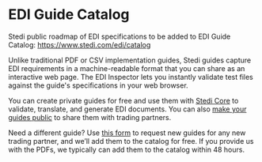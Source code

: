 # EDI Guide Catalog
Stedi public roadmap of EDI specifications to be added to EDI Guide Catalog: https://www.stedi.com/edi/catalog

Unlike traditional PDF or CSV implementation guides, Stedi guides capture EDI requirements in a machine-readable format that you can share as an interactive web page. The EDI Inspector lets you instantly validate test files against the guide's specifications in your web browser.

You can create private guides for free and use them with [Stedi Core](https://www.stedi.com/docs/core) to validate, translate, and generate EDI documents. You can also [make your guides public](https://www.stedi.com/docs/guides/public-guides) to share them with trading partners.

Need a different guide? Use [this form](https://github.com/Stedi-Demos/edi-guide-catalog/issues/new?assignees=&labels=&projects=&template=request-a-guide.yml&title=%5BGUIDE%5D+Company+name) to request new guides for any new trading partner, and we’ll add them to the catalog for free. If you provide us with the PDFs, we typically can add them to the catalog within 48 hours.
